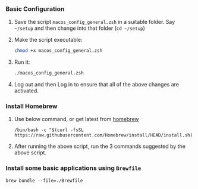 ### Basic Configuration

1. Save the script  `macos_config_general.zsh` in a suitable folder. Say `~/setup` and then change into that folder (`cd ~/setup`)

2. Make the script executable:

   ```zsh
   chmod +x macos_config_general.zsh
   ```

3. Run it:

   ```zsh
   ./macos_config_general.zsh 
   ```

4. Log out and then Log in to ensure that all of the above changes are activated.



### Install Homebrew

1. Use below command, or get latest from [homebrew](https://brew.sh/) 

   ```shell
   /bin/bash -c "$(curl -fsSL https://raw.githubusercontent.com/Homebrew/install/HEAD/install.sh)"
   ```

2. After running the above script, run the 3 commands suggested by the above script.



### Install some basic applications using `Brewfile`

```shell
brew bundle --file=./Brewfile
```

